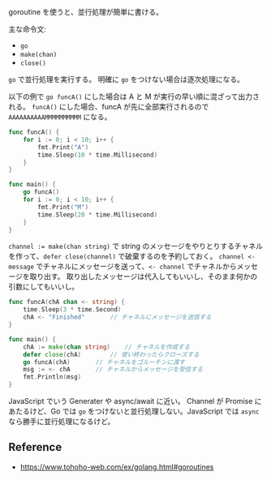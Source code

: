 goroutine を使うと、並行処理が簡単に書ける。

主な命令文:

- `go`
- `make(chan)`
- `close()`

`go` で並行処理を実行する。
明確に `go` をつけない場合は逐次処理になる。

以下の例で `go funcA()` にした場合は A と M が実行の早い順に混ざって出力される。
`funcA()` にした場合、funcA が先に全部実行されるので `AAAAAAAAAAMMMMMMMMMM` になる。

```go
func funcA() {
	for i := 0; i < 10; i++ {
		fmt.Print("A")
		time.Sleep(10 * time.Millisecond)
	}
}

func main() {
	go funcA()
	for i := 0; i < 10; i++ {
		fmt.Print("M")
		time.Sleep(20 * time.Millisecond)
	}
}
```

`channel := make(chan string)` で string のメッセージをやりとりするチャネルを作って、`defer close(channel)` で破棄するのを予約しておく。
`channel <- message` でチャネルにメッセージを送って、`<- channel` でチャネルからメッセージを取り出す。
取り出したメッセージは代入してもいいし、そのまま何かの引数にしてもいいし。

```go
func funcA(chA chan <- string) {
    time.Sleep(3 * time.Second)
    chA <- "Finished"		// チャネルにメッセージを送信する
}

func main() {
    chA := make(chan string)	// チャネルを作成する
    defer close(chA)		// 使い終わったらクローズする
    go funcA(chA)		// チャネルをゴルーチンに渡す
    msg := <- chA		// チャネルからメッセージを受信する
    fmt.Println(msg)
}
```

JavaScript でいう Generater や async/await に近い。
Channel が Promise にあたるけど、Go では `go` をつけないと並行処理しない。JavaScript では `async` なら勝手に並行処理になるけど。

## Reference

- https://www.tohoho-web.com/ex/golang.html#goroutines
